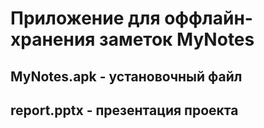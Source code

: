 # Приложение для оффлайн-хранения заметок **MyNotes**

## MyNotes.apk - установочный файл

## report.pptx - презентация проекта
